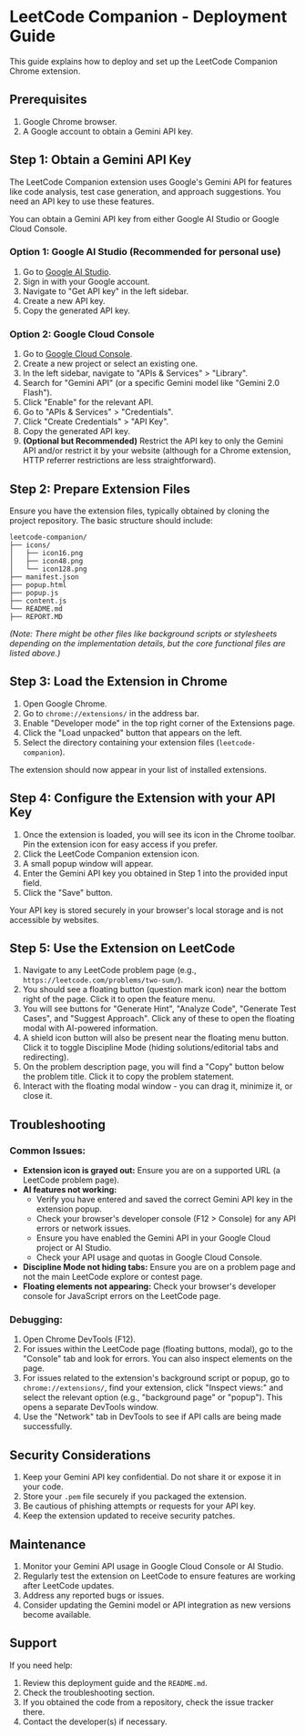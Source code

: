 # LeetCode Companion - Deployment Guide

This guide explains how to deploy and set up the LeetCode Companion Chrome extension.

## Prerequisites

1.  Google Chrome browser.
2.  A Google account to obtain a Gemini API key.

## Step 1: Obtain a Gemini API Key

The LeetCode Companion extension uses Google's Gemini API for features like code analysis, test case generation, and approach suggestions. You need an API key to use these features.

You can obtain a Gemini API key from either Google AI Studio or Google Cloud Console.

### Option 1: Google AI Studio (Recommended for personal use)

1.  Go to [Google AI Studio](https://aistudio.google.com/).
2.  Sign in with your Google account.
3.  Navigate to "Get API key" in the left sidebar.
4.  Create a new API key.
5.  Copy the generated API key.

### Option 2: Google Cloud Console

1.  Go to [Google Cloud Console](https://console.cloud.google.com/).
2.  Create a new project or select an existing one.
3.  In the left sidebar, navigate to "APIs & Services" > "Library".
4.  Search for "Gemini API" (or a specific Gemini model like "Gemini 2.0 Flash").
5.  Click "Enable" for the relevant API.
6.  Go to "APIs & Services" > "Credentials".
7.  Click "Create Credentials" > "API Key".
8.  Copy the generated API key.
9.  **(Optional but Recommended)** Restrict the API key to only the Gemini API and/or restrict it by your website (although for a Chrome extension, HTTP referrer restrictions are less straightforward).

## Step 2: Prepare Extension Files

Ensure you have the extension files, typically obtained by cloning the project repository. The basic structure should include:

```
leetcode-companion/
├── icons/
│   ├── icon16.png
│   ├── icon48.png
│   └── icon128.png
├── manifest.json
├── popup.html
├── popup.js
├── content.js
└── README.md
├── REPORT.MD
```
*(Note: There might be other files like background scripts or stylesheets depending on the implementation details, but the core functional files are listed above.)*

## Step 3: Load the Extension in Chrome

1.  Open Google Chrome.
2.  Go to `chrome://extensions/` in the address bar.
3.  Enable "Developer mode" in the top right corner of the Extensions page.
4.  Click the "Load unpacked" button that appears on the left.
5.  Select the directory containing your extension files (`leetcode-companion`).

The extension should now appear in your list of installed extensions.

## Step 4: Configure the Extension with your API Key

1.  Once the extension is loaded, you will see its icon in the Chrome toolbar. Pin the extension icon for easy access if you prefer.
2.  Click the LeetCode Companion extension icon.
3.  A small popup window will appear.
4.  Enter the Gemini API key you obtained in Step 1 into the provided input field.
5.  Click the "Save" button.

Your API key is stored securely in your browser's local storage and is not accessible by websites.

## Step 5: Use the Extension on LeetCode

1.  Navigate to any LeetCode problem page (e.g., `https://leetcode.com/problems/two-sum/`).
2.  You should see a floating button (question mark icon) near the bottom right of the page. Click it to open the feature menu.
3.  You will see buttons for "Generate Hint", "Analyze Code", "Generate Test Cases", and "Suggest Approach". Click any of these to open the floating modal with AI-powered information.
4.  A shield icon button will also be present near the floating menu button. Click it to toggle Discipline Mode (hiding solutions/editorial tabs and redirecting).
5.  On the problem description page, you will find a "Copy" button below the problem title. Click it to copy the problem statement.
6.  Interact with the floating modal window - you can drag it, minimize it, or close it.

## Troubleshooting

### Common Issues:

*   **Extension icon is grayed out:** Ensure you are on a supported URL (a LeetCode problem page).
*   **AI features not working:**
    *   Verify you have entered and saved the correct Gemini API key in the extension popup.
    *   Check your browser's developer console (F12 > Console) for any API errors or network issues.
    *   Ensure you have enabled the Gemini API in your Google Cloud project or AI Studio.
    *   Check your API usage and quotas in Google Cloud Console.
*   **Discipline Mode not hiding tabs:** Ensure you are on a problem page and not the main LeetCode explore or contest page.
*   **Floating elements not appearing:** Check your browser's developer console for JavaScript errors on the LeetCode page.

### Debugging:

1.  Open Chrome DevTools (F12).
2.  For issues within the LeetCode page (floating buttons, modal), go to the "Console" tab and look for errors. You can also inspect elements on the page.
3.  For issues related to the extension's background script or popup, go to `chrome://extensions/`, find your extension, click "Inspect views:" and select the relevant option (e.g., "background page" or "popup"). This opens a separate DevTools window.
4.  Use the "Network" tab in DevTools to see if API calls are being made successfully.

## Security Considerations

1.  Keep your Gemini API key confidential. Do not share it or expose it in your code.
2.  Store your `.pem` file securely if you packaged the extension.
3.  Be cautious of phishing attempts or requests for your API key.
4.  Keep the extension updated to receive security patches.

## Maintenance

1.  Monitor your Gemini API usage in Google Cloud Console or AI Studio.
2.  Regularly test the extension on LeetCode to ensure features are working after LeetCode updates.
3.  Address any reported bugs or issues.
4.  Consider updating the Gemini model or API integration as new versions become available.

## Support

If you need help:

1.  Review this deployment guide and the `README.md`.
2.  Check the troubleshooting section.
3.  If you obtained the code from a repository, check the issue tracker there.
4.  Contact the developer(s) if necessary.